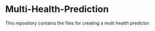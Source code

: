 # Multi-Health-Prediction
This repository contains the files for creating a multi health predictor.
